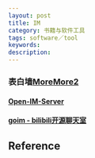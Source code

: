 ```yaml
---
layout: post
title: IM
category: 书籍与软件工具
tags: software／tool
keywords: 
description: 
---
```



### 表白墙[More](https://github.com/qq20004604/love-love-wall-server)[More2](https://github.com/qq20004604/love-love-wall-web.git)


#### [Open-IM-Server](https://github.com/OpenIMSDK/Open-IM-Server)

#### [goim - bilibili开源聊天室](https://goim.io/)

## Reference

